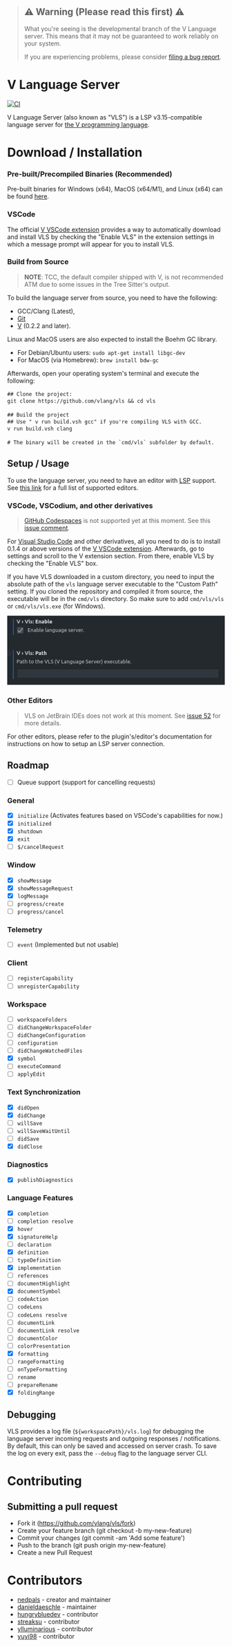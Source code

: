 > ## ⚠️ Warning (Please read this first) ⚠️
> What you're seeing is the developmental branch of the V Language server. This means that it may not be guaranteed to work reliably on your system.
>
> If you are experiencing problems, please consider [filing a bug report](https://github.com/vlang/vls/issues/new).

# V Language Server
[![CI](https://github.com/vlang/vls/actions/workflows/ci.yml/badge.svg)](https://github.com/vlang/vls/actions/workflows/ci.yml)

V Language Server (also known as "VLS") is a LSP v3.15-compatible language server for [the V programming language](https://github.com/vlang/v).

# Download / Installation
### Pre-built/Precompiled Binaries (Recommended)
Pre-built binaries for Windows (x64), MacOS (x64/M1), and Linux (x64) can be found [here](https://github.com/vlang/vls/releases/latest). 

### VSCode
The official [V VSCode extension](https://github.com/vlang/vscode-vlang) provides a way to automatically download and install VLS by checking the "Enable VLS" in the extension settings in which a message prompt will appear for you to install VLS.

### Build from Source
> **NOTE**: TCC, the default compiler shipped with V, is not recommended ATM due to
> some issues in the Tree Sitter's output.

To build the language server from source, you need to have the following:
- GCC/Clang (Latest), 
- [Git](https://git-scm.com/download) 
- [V](https://github.com/vlang/v) (0.2.2 and later).

Linux and MacOS users are also expected to install the Boehm GC library.
- For Debian/Ubuntu users: `sudo apt-get install libgc-dev`
- For MacOS (via Homebrew): `brew install bdw-gc`

Afterwards, open your operating system's terminal and execute the following:
```
## Clone the project:
git clone https://github.com/vlang/vls && cd vls

## Build the project
## Use " v run build.vsh gcc" if you're compiling VLS with GCC.
v run build.vsh clang

# The binary will be created in the `cmd/vls` subfolder by default.
```

## Setup / Usage
To use the language server, you need to have an editor with [LSP](https://microsoft.github.io/language-server-protocol/) support. See [this link](https://microsoft.github.io/language-server-protocol/implementors/tools/) for a full list of supported editors.

### VSCode, VSCodium, and other derivatives
> [GitHub Codespaces](https://github.dev) is not supported yet at this moment. See this [issue comment](https://github.com/vlang/vscode-vlang/issues/272#issuecomment-898271911).

For [Visual Studio Code](https://code.visualstudio.com) and other derivatives, all you need to do is to install 0.1.4 or above versions of the [V VSCode extension](https://github.com/vlang/vscode-vlang). Afterwards, go to settings and scroll to the V extension section. From there, enable VLS by checking the "Enable VLS" box. 

If you have VLS downloaded in a custom directory, you need to input the absolute path of the `vls` language server executable to the "Custom Path" setting. If you cloned the repository and compiled it from source, the executable will be in the `cmd/vls` directory. So make sure to add `cmd/vls/vls` or `cmd/vls/vls.exe` (for Windows).

![Instructions](images/instructions.png)

### Other Editors
> VLS on JetBrain IDEs does not work at this moment. See [issue 52](https://github.com/vlang/vls/issues/52) for more details.

For other editors, please refer to the plugin's/editor's documentation for instructions on how to setup an LSP server connection.

## Roadmap
- [ ] Queue support (support for cancelling requests)

### General
- [x] `initialize` (Activates features based on VSCode's capabilities for now.)
- [x] `initialized`
- [x] `shutdown`
- [x] `exit`
- [ ] `$/cancelRequest`
<!-- - [ ] `$/progress` -->
### Window
- [x] `showMessage`
- [x] `showMessageRequest`
- [x] `logMessage`
- [ ] `progress/create`
- [ ] `progress/cancel`
### Telemetry
- [ ] `event` (Implemented but not usable)
### Client
- [ ] `registerCapability`
- [ ] `unregisterCapability`
### Workspace
- [ ] `workspaceFolders`
- [ ] `didChangeWorkspaceFolder`
- [ ] `didChangeConfiguration`
- [ ] `configuration`
- [ ] `didChangeWatchedFiles`
- [x] `symbol`
- [ ] `executeCommand`
- [ ] `applyEdit`
### Text Synchronization
- [x] `didOpen`
- [x] `didChange`
- [ ] `willSave`
- [ ] `willSaveWaitUntil`
- [ ] `didSave`
- [x] `didClose`
### Diagnostics
- [x] `publishDiagnostics`
### Language Features
- [x] `completion`
- [ ] `completion resolve`
- [x] `hover`
- [x] `signatureHelp`
- [ ] `declaration`
- [x] `definition`
- [ ] `typeDefinition`
- [x] `implementation`
- [ ] `references`
- [ ] `documentHighlight`
- [x] `documentSymbol`
- [ ] `codeAction`
- [ ] `codeLens`
- [ ] `codeLens resolve`
- [ ] `documentLink`
- [ ] `documentLink resolve`
- [ ] `documentColor`
- [ ] `colorPresentation`
- [x] `formatting`
- [ ] `rangeFormatting`
- [ ] `onTypeFormatting`
- [ ] `rename`
- [ ] `prepareRename`
- [x] `foldingRange`

## Debugging
VLS provides a log file (`${workspacePath}/vls.log`) for debugging the language server incoming requests and outgoing responses / notifications. By default, this can only be saved and accessed on server crash. To save the log on every exit, pass the `--debug` flag to the language server CLI.

# Contributing
## Submitting a pull request
- Fork it (https://github.com/vlang/vls/fork)
- Create your feature branch (git checkout -b my-new-feature)
- Commit your changes (git commit -am 'Add some feature')
- Push to the branch (git push origin my-new-feature)
- Create a new Pull Request

# Contributors
- [nedpals](https://github.com/nedpals) - creator and maintainer
- [danieldaeschle](https://github.com/danieldaeschle) - maintainer
- [hungrybluedev](https://github.com/hungrybluedev) - contributor
- [streaksu](https://github.com/streaksu) - contributor
- [ylluminarious](https://github.com/ylluminarious) - contributor
- [yuyi98](https://github.com/yuyi98) - contributor
